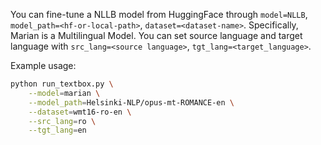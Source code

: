 You can fine-tune a NLLB model from HuggingFace through ``model=NLLB``, ``model_path=<hf-or-local-path>``, ``dataset=<dataset-name>``. Specifically, Marian is a Multilingual Model. You can set source language and target language with ``src_lang=<source language>``, ``tgt_lang=<target_language>``.

Example usage:

```bash
python run_textbox.py \
    --model=marian \
    --model_path=Helsinki-NLP/opus-mt-ROMANCE-en \
    --dataset=wmt16-ro-en \
    --src_lang=ro \
    --tgt_lang=en
```
